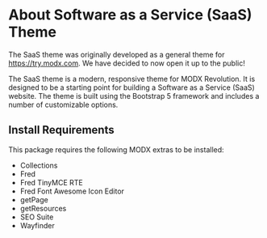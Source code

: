 # About Software as a Service (SaaS) Theme

The SaaS theme was originally developed as a general theme for https://try.modx.com. We have decided to now open it up
to the public!

The SaaS theme is a modern, responsive theme for MODX Revolution. It is designed to be a starting point for building a
Software as a Service (SaaS) website. The theme is built using the Bootstrap 5 framework and includes a number of
customizable options.

## Install Requirements

This package requires the following MODX extras to be installed:

- Collections
- Fred
- Fred TinyMCE RTE
- Fred Font Awesome Icon Editor
- getPage
- getResources
- SEO Suite
- Wayfinder